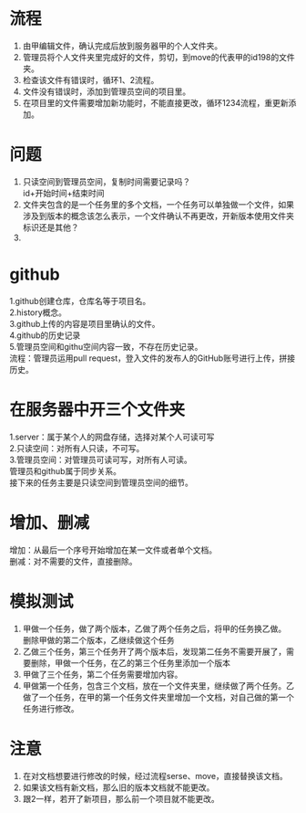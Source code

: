 # 流程  
1. 由甲编辑文件，确认完成后放到服务器甲的个人文件夹。  
2. 管理员将个人文件夹里完成好的文件，剪切，到move的代表甲的id198的文件夹。  
3. 检查该文件有错误时，循环1、2流程。  
4. 文件没有错误时，添加到管理员空间的项目里。  
5. 在项目里的文件需要增加新功能时，不能直接更改，循环1234流程，重更新添加。  
  
# 问题  
1. 只读空间到管理员空间，复制时间需要记录吗？  
   id+开始时间+结束时间  
2. 文件夹包含的是一个任务里的多个文档，一个任务可以单独做一个文件，如果涉及到版本的概念该怎么表示，一个文件确认不再更改，开新版本使用文件夹标识还是其他？  
3. 

  
#  github  
1.github创建仓库，仓库名等于项目名。  
2.history概念。  
3.github上传的内容是项目里确认的文件。  
4.github的历史记录   
5.管理员空间和githu空间内容一致，不存在历史记录。  
流程：管理员运用pull request，登入文件的发布人的GitHub账号进行上传，拼接历史。  
  
# 在服务器中开三个文件夹
1.server：属于某个人的网盘存储，选择对某个人可读可写  
2.只读空间：对所有人只读，不可写。  
3.管理员空间：对管理员可读可写，对所有人可读。  
管理员和github属于同步关系。  
接下来的任务主要是只读空间到管理员空间的细节。  
  
# 增加、删减      
增加：从最后一个序号开始增加在某一文件或者单个文档。  
删减：对不需要的文件，直接删除。  
  
# 模拟测试  
1. 甲做一个任务，做了两个版本，乙做了两个任务之后，将甲的任务换乙做。  
   删除甲做的第二个版本，乙继续做这个任务  
2. 乙做三个任务，第三个任务开了两个版本后，发现第二任务不需要开展了，需要删除，甲做一个任务，在乙的第三个任务里添加一个版本  
3. 甲做了三个任务，第二个任务需要增加内容。  
4. 甲做第一个任务，包含三个文档，放在一个文件夹里，继续做了两个任务。乙做了一个任务，在甲的第一个任务文件夹里增加一个文档，对自己做的第一个任务进行修改。  

# 注意  
1. 在对文档想要进行修改的时候，经过流程serse、move，直接替换该文档。  
2. 如果该文档有新文档，那么旧的版本文档就不能更改。  
3. 跟2一样，若开了新项目，那么前一个项目就不能更改。   
